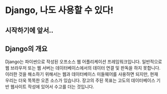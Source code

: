 # Django, 나도 사용할 수 있다!

## 시작하기에 앞서..

## Django의 개요
Django는 파이썬으로 작성된 오프소스 웹 어플리케이션 프레임워크입니다.
일반적으로 웹 브라우저 또는 웹 서버는 데이터베이스에서의 데이터 연결 및 판독을 하지 못합니다.
이러한 것을 해소하기 위해서는 웹과 데이터베이스 미들웨어를 사용하면 되지만, 현재 우리는 더욱 똑똑한 오픈 소스가 있습니다.
장고의 주된 목표는 고도의 데이터베이스 기반 웹사이트 작성에 있어서 수고를 더는 것입니다.

## 
